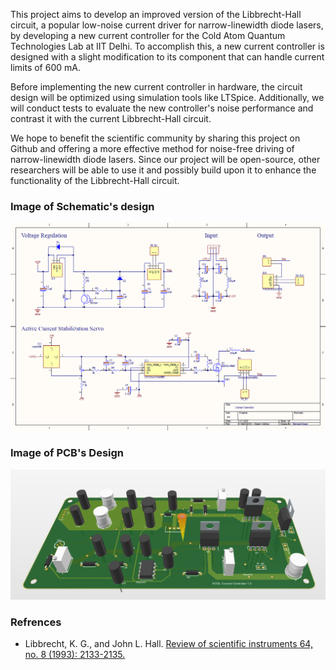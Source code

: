This project aims to develop an improved version of the Libbrecht-Hall circuit, a popular low-noise current driver for narrow-linewidth diode lasers, by developing a new current controller for the Cold Atom Quantum Technologies Lab at IIT Delhi. To accomplish this, a new current controller is designed with a slight modification to its component that can handle current limits of 600 mA.

Before implementing the new current controller in hardware, the circuit design will be optimized using simulation tools like LTSpice. Additionally, we will conduct tests to evaluate the new controller's noise performance and contrast it with the current Libbrecht-Hall circuit.

We hope to benefit the scientific community by sharing this project on Github and offering a more effective method for noise-free driving of narrow-linewidth diode lasers. Since our project will be open-source, other researchers will be able to use it and possibly build upon it to enhance the functionality of the Libbrecht-Hall circuit.

### Image of Schematic's design
![alt text](sch.png)
### Image of PCB's Design
![alt text](pcb2.png)

### Refrences
<ul>
  <li> Libbrecht, K. G., and John L. Hall. <a href="https://aip.scitation.org/doi/citedby/10.1063/1.1143949>"A low‐noise high‐speed diode laser current controller."</a> Review of scientific instruments 64, no. 8 (1993): 2133-2135.
</ul>

